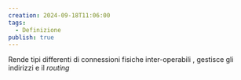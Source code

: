 ```yaml
---
creation: 2024-09-18T11:06:00
tags:
  - Definizione
publish: true
---
```

Rende tipi differenti di connessioni fisiche inter-operabili , gestisce gli indirizzi e il *routing*